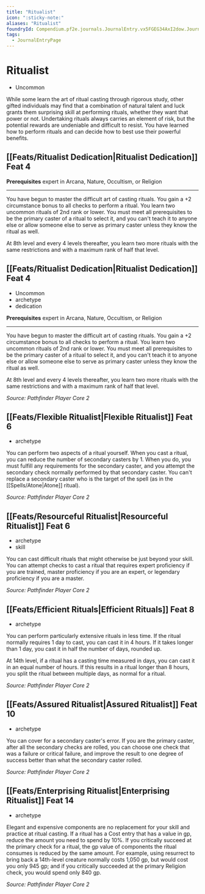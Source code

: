 ```yaml
---
title: "Ritualist"
icon: ":sticky-note:"
aliases: "Ritualist"
foundryId: Compendium.pf2e.journals.JournalEntry.vx5FGEG34AxI2dow.JournalEntryPage.Ph7yWRR376aYh12T
tags:
  - JournalEntryPage
---
```


# Ritualist
*   Uncommon

While some learn the art of ritual casting through rigorous study, other gifted individuals may find that a combination of natural talent and luck grants them surprising skill at performing rituals, whether they want that power or not. Undertaking rituals always carries an element of risk, but the potential rewards are undeniable and difficult to resist. You have learned how to perform rituals and can decide how to best use their powerful benefits.

## [[Feats/Ritualist Dedication|Ritualist Dedication]] Feat 4

**Prerequisites** expert in Arcana, Nature, Occultism, or Religion

* * *

You have begun to master the difficult art of casting rituals. You gain a +2 circumstance bonus to all checks to perform a ritual. You learn two uncommon rituals of 2nd rank or lower. You must meet all prerequisites to be the primary caster of a ritual to select it, and you can't teach it to anyone else or allow someone else to serve as primary caster unless they know the ritual as well.

At 8th level and every 4 levels thereafter, you learn two more rituals with the same restrictions and with a maximum rank of half that level.

## [[Feats/Ritualist Dedication|Ritualist Dedication]] Feat 4

*   Uncommon
*   archetype
*   dedication

**Prerequisites** expert in Arcana, Nature, Occultism, or Religion

* * *

You have begun to master the difficult art of casting rituals. You gain a +2 circumstance bonus to all checks to perform a ritual. You learn two uncommon rituals of 2nd rank or lower. You must meet all prerequisites to be the primary caster of a ritual to select it, and you can't teach it to anyone else or allow someone else to serve as primary caster unless they know the ritual as well.

At 8th level and every 4 levels thereafter, you learn two more rituals with the same restrictions and with a maximum rank of half that level.

_Source: Pathfinder Player Core 2_

## [[Feats/Flexible Ritualist|Flexible Ritualist]] Feat 6

*   archetype

You can perform two aspects of a ritual yourself. When you cast a ritual, you can reduce the number of secondary casters by 1. When you do, you must fulfill any requirements for the secondary caster, and you attempt the secondary check normally performed by that secondary caster. You can't replace a secondary caster who is the target of the spell (as in the [[Spells/Atone|Atone]] ritual).

_Source: Pathfinder Player Core 2_

## [[Feats/Resourceful Ritualist|Resourceful Ritualist]] Feat 6

*   archetype
*   skill

You can cast difficult rituals that might otherwise be just beyond your skill. You can attempt checks to cast a ritual that requires expert proficiency if you are trained, master proficiency if you are an expert, or legendary proficiency if you are a master.

_Source: Pathfinder Player Core 2_

## [[Feats/Efficient Rituals|Efficient Rituals]] Feat 8

*   archetype

You can perform particularly extensive rituals in less time. If the ritual normally requires 1 day to cast, you can cast it in 4 hours. If it takes longer than 1 day, you cast it in half the number of days, rounded up.

At 14th level, if a ritual has a casting time measured in days, you can cast it in an equal number of hours. If this results in a ritual longer than 8 hours, you split the ritual between multiple days, as normal for a ritual.

_Source: Pathfinder Player Core 2_

## [[Feats/Assured Ritualist|Assured Ritualist]] Feat 10

*   archetype

You can cover for a secondary caster's error. If you are the primary caster, after all the secondary checks are rolled, you can choose one check that was a failure or critical failure, and improve the result to one degree of success better than what the secondary caster rolled.

_Source: Pathfinder Player Core 2_

## [[Feats/Enterprising Ritualist|Enterprising Ritualist]] Feat 14

*   archetype

Elegant and expensive components are no replacement for your skill and practice at ritual casting. If a ritual has a Cost entry that has a value in gp, reduce the amount you need to spend by 10%. If you critically succeed at the primary check for a ritual, the gp value of components the ritual consumes is reduced by the same amount. For example, using resurrect to bring back a 14th-level creature normally costs 1,050 gp, but would cost you only 945 gp; and if you critically succeeded at the primary Religion check, you would spend only 840 gp.

_Source: Pathfinder Player Core 2_